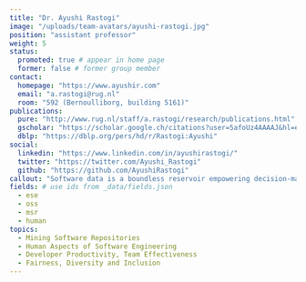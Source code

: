 ```yaml
---
title: "Dr. Ayushi Rastogi"
image: "/uploads/team-avatars/ayushi-rastogi.jpg"
position: "assistant professor"
weight: 5
status:
  promoted: true # appear in home page
  former: false # former group member
contact:
  homepage: "https://www.ayushir.com"
  email: "a.rastogi@rug.nl"
  room: "592 (Bernoulliborg, building 5161)"
publications:
  pure: "http://www.rug.nl/staff/a.rastogi/research/publications.html"
  gscholar: "https://scholar.google.ch/citations?user=5afoUz4AAAAJ&hl=en&oi=ao"
  dblp: "https://dblp.org/pers/hd/r/Rastogi:Ayushi"
social:
  linkedin: "https://www.linkedin.com/in/ayushirastogi/"
  twitter: "https://twitter.com/Ayushi_Rastogi"
  github: "https://github.com/AyushiRastogi"
callout: "Software data is a boundless reservoir empowering decision-making with greater insight and navigating trade-offs relevant to society (e.g., fairness) and the software industry (e.g., developer productivity)."
fields: # use ids from _data/fields.json
  - ese
  - oss
  - msr
  - human
topics:
  - Mining Software Repositories
  - Human Aspects of Software Engineering
  - Developer Productivity, Team Effectiveness
  - Fairness, Diversity and Inclusion
---
```

